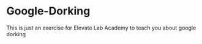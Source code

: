 # Google-Dorking
This is just an exercise for Elevate Lab Academy to teach you about google dorking
